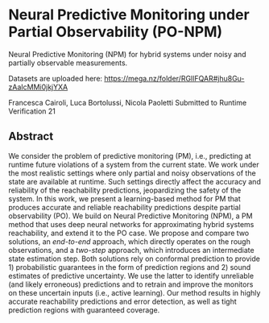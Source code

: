 # Neural Predictive Monitoring under Partial Observability (PO-NPM)
Neural Predictive Monitoring (NPM) for hybrid systems under noisy and partially observable measurements.

Datasets are uploaded here: https://mega.nz/folder/RGIlFQAR#jhu8Gu-zAaIcMMi0jkjYXA

Francesca Cairoli, Luca Bortolussi, Nicola Paoletti
Submitted to Runtime Verification 21

## Abstract
We consider the problem of predictive monitoring (PM), i.e., predicting at runtime future violations of a system from the current state. We work under the most realistic settings where only partial and noisy observations of the state are available at runtime. Such settings directly affect the accuracy and reliability of the reachability predictions, jeopardizing the safety of the system. 
In this work, we present a learning-based method for PM that produces accurate and reliable reachability predictions despite partial observability (PO).
We build on Neural Predictive Monitoring (NPM), a PM method that uses deep neural networks for approximating hybrid systems reachability, and extend it to the PO case. We propose and compare two solutions, an *end-to-end* approach, which directly operates on the rough observations, and a *two-step* approach, which introduces an intermediate state estimation step. Both solutions rely on conformal prediction to provide 1) probabilistic guarantees in the form of prediction regions and 2) sound estimates of predictive uncertainty. We use the latter to identify unreliable (and likely erroneous) predictions and to retrain and improve the monitors on these uncertain inputs (i.e., active learning). Our method results in highly accurate reachability predictions and error detection, as well as tight prediction regions with guaranteed coverage. 

